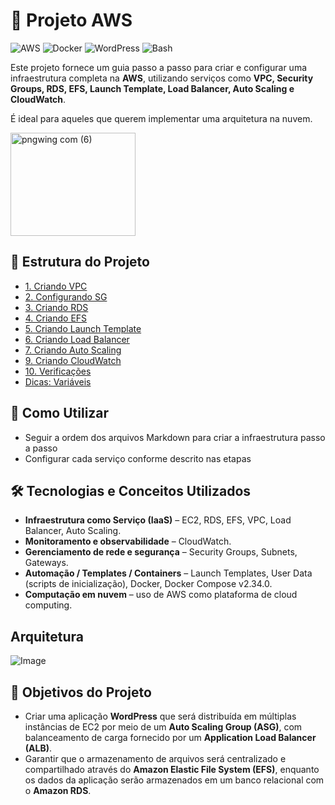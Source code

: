 # 🚀 Projeto AWS

![AWS](https://img.shields.io/badge/AWS-Cloud-orange?logo=amazon-aws) ![Docker](https://img.shields.io/badge/Docker-Container-blue?logo=docker) ![WordPress](https://img.shields.io/badge/WordPress-CMS-blue?logo=wordpress) ![Bash](https://img.shields.io/badge/Bash-Scripting-green?logo=gnu-bash)


Este projeto fornece um guia passo a passo para criar e configurar uma infraestrutura completa na **AWS**, utilizando serviços como **VPC, Security Groups, RDS, EFS, Launch Template, Load Balancer, Auto Scaling e CloudWatch**.  


É ideal para aqueles que querem implementar uma arquitetura na nuvem.



  <img width="200" height="165" alt="pngwing com (6)" src="https://github.com/user-attachments/assets/e3209c76-d5e2-43a3-9570-95d0b334e667" />




## 📂 Estrutura do Projeto

  - [1. Criando VPC](https://github.com/VitoriaAmelia/AWS--ProjetoWP/blob/main/1.%20CriandoVPC.md)
  - [2. Configurando SG](https://github.com/VitoriaAmelia/AWS--ProjetoWP/blob/main/2.%20Configurando%20SG.md)
  - [3. Criando RDS](https://github.com/VitoriaAmelia/AWS--ProjetoWP/blob/main/3.%20Criando%20RDS.md)
  - [4. Criando EFS](https://github.com/VitoriaAmelia/AWS--ProjetoWP/blob/main/4.%20Criando%20EFS.md)
  - [5. Criando Launch Template](https://github.com/VitoriaAmelia/AWS--ProjetoWP/blob/main/5.%20Criando%20Launch%20Template.md)
  - [6. Criando Load Balancer](https://github.com/VitoriaAmelia/AWS--ProjetoWP/blob/main/6.%20Criando%20Load%20Balancer.md)
  - [7. Criando Auto Scaling](https://github.com/VitoriaAmelia/AWS--ProjetoWP/blob/main/7.%20Criando%20Auto%20Scaling.md)
  - [9. Criando CloudWatch](https://github.com/VitoriaAmelia/AWS--ProjetoWP/blob/main/9.%20Criando%20CloudWatch.md)
  - [10. Verificações](https://github.com/VitoriaAmelia/AWS--ProjetoWP/blob/main/10.%20Verfica%C3%A7%C3%B5es.md)
  - [Dicas: Variáveis](https://github.com/VitoriaAmelia/AWS--ProjetoWP/blob/main/Dicas%3A%20Vari%C3%A1veis.md)


## 📝 Como Utilizar

  - Seguir a ordem dos arquivos Markdown para criar a infraestrutura passo a passo  
  - Configurar cada serviço conforme descrito nas etapas 


## 🛠 Tecnologias e Conceitos Utilizados

  - **Infraestrutura como Serviço (IaaS)** – EC2, RDS, EFS, VPC, Load Balancer, Auto Scaling.  
  - **Monitoramento e observabilidade** – CloudWatch.  
  - **Gerenciamento de rede e segurança** – Security Groups, Subnets, Gateways.  
  - **Automação / Templates / Containers** – Launch Templates, User Data (scripts de inicialização), Docker, Docker Compose v2.34.0.  
  - **Computação em nuvem** – uso de AWS como plataforma de cloud computing.

## Arquitetura
  ![Image](https://github.com/user-attachments/assets/4a66391f-1e92-4652-9b59-807f05ff4fca)

## 🎯 Objetivos do Projeto

  - Criar uma aplicação **WordPress** que será distribuída em múltiplas instâncias de EC2 por meio de um **Auto Scaling Group (ASG)**, com balanceamento de carga fornecido por um **Application Load Balancer (ALB)**.  
  - Garantir que o armazenamento de arquivos será centralizado e compartilhado através do **Amazon Elastic File System (EFS)**, enquanto os dados da aplicação serão armazenados em um banco relacional com o **Amazon RDS**.





